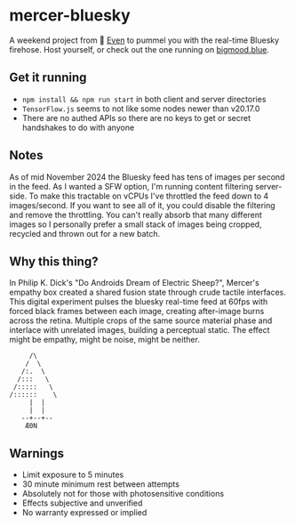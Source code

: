 # mercer-bluesky
A weekend project from 👋 [Even](https://bsky.app/profile/even.westvang.com) to pummel you with the real-time Bluesky firehose.
Host yourself, or check out the one running on [bigmood.blue](https://bigmood.blue).

## Get it running
* `npm install && npm run start` in both client and server directories
* `TensorFlow.js` seems to not like some nodes newer than v20.17.0
* There are no authed APIs so there are no keys to get or secret handshakes to do with anyone

## Notes
As of mid November 2024 the Bluesky feed has tens of images per second in the feed. As I wanted a SFW option, I'm running content filtering server-side. To make this tractable on vCPUs I've throttled the feed down to 4 images/second. If you want to see all of it, you could disable the filtering and remove the throttling. You can't really absorb that many different images so I personally prefer a small stack of images being cropped, recycled and thrown out for a new batch.

## Why this thing?
In Philip K. Dick's "Do Androids Dream of Electric Sheep?", Mercer's empathy box created a shared fusion state through crude tactile interfaces. This digital experiment pulses the bluesky real-time feed at 60fps with forced black frames between each image, creating after-image burns across the retina. Multiple crops of the same source material phase and interlace with unrelated images, building a perceptual static. The effect might be empathy, might be noise, might be neither.
```
     /\
    /  \
   /:.  \
  /:::   \
 /:::::   \
/::::::    \
     |  |
     |  |
   --+--+--
    Æ0N
```

## Warnings
- Limit exposure to 5 minutes
- 30 minute minimum rest between attempts
- Absolutely not for those with photosensitive conditions 
- Effects subjective and unverified
- No warranty expressed or implied
